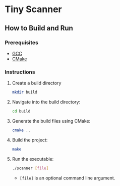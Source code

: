 # Tiny Scanner

## How to Build and Run

### Prerequisites

- [GCC](https://gcc.gnu.org/)
- [CMake](https://cmake.org/)

### Instructions

1. Create a build directory
   ```sh
   mkdir build
   ```
2. Navigate into the build directory:
   ```sh
   cd build
   ```
3. Generate the build files using CMake:
   ```sh
   cmake ..
   ```
4. Build the project:
   ```sh
   make
   ```
5. Run the executable:
   ```sh
   ./scanner [file]
   ```
   - `[file]` is an optional command line argument.

